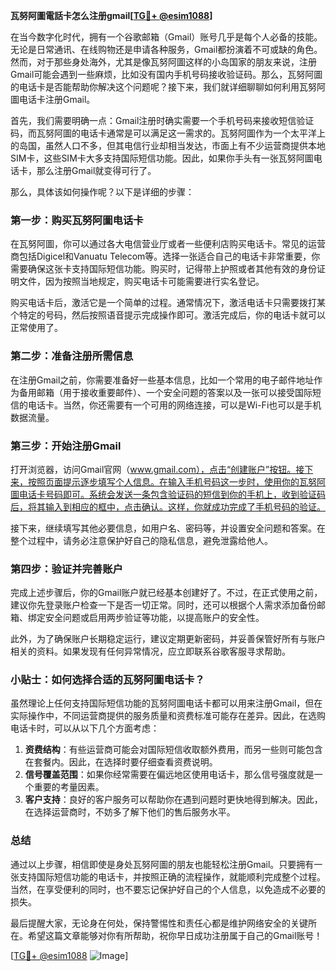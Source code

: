 **瓦努阿圖電話卡怎么注册gmail[[TG💪+ @esim1088](https://t.me/s/esim1088)]**

在当今数字化时代，拥有一个谷歌邮箱（Gmail）账号几乎是每个人必备的技能。无论是日常通讯、在线购物还是申请各种服务，Gmail都扮演着不可或缺的角色。然而，对于那些身处海外，尤其是像瓦努阿圖这样的小岛国家的朋友来说，注册Gmail可能会遇到一些麻烦，比如没有国内手机号码接收验证码。那么，瓦努阿圖的电话卡是否能帮助你解决这个问题呢？接下来，我们就详细聊聊如何利用瓦努阿圖电话卡注册Gmail。

首先，我们需要明确一点：Gmail注册时确实需要一个手机号码来接收短信验证码，而瓦努阿圖的电话卡通常是可以满足这一需求的。瓦努阿圖作为一个太平洋上的岛国，虽然人口不多，但其电信行业却相当发达，市面上有不少运营商提供本地SIM卡，这些SIM卡大多支持国际短信功能。因此，如果你手头有一张瓦努阿圖电话卡，那么注册Gmail就变得可行了。

那么，具体该如何操作呢？以下是详细的步骤：

### 第一步：购买瓦努阿圖电话卡

在瓦努阿圖，你可以通过各大电信营业厅或者一些便利店购买电话卡。常见的运营商包括Digicel和Vanuatu Telecom等。选择一张适合自己的电话卡非常重要，你需要确保这张卡支持国际短信功能。购买时，记得带上护照或者其他有效的身份证明文件，因为按照当地规定，购买电话卡可能需要进行实名登记。

购买电话卡后，激活它是一个简单的过程。通常情况下，激活电话卡只需要拨打某个特定的号码，然后按照语音提示完成操作即可。激活完成后，你的电话卡就可以正常使用了。

### 第二步：准备注册所需信息

在注册Gmail之前，你需要准备好一些基本信息，比如一个常用的电子邮件地址作为备用邮箱（用于接收重要邮件）、一个安全问题的答案以及一张可以接受国际短信的电话卡。当然，你还需要有一个可用的网络连接，可以是Wi-Fi也可以是手机数据流量。

### 第三步：开始注册Gmail

打开浏览器，访问Gmail官网（www.gmail.com），点击“创建账户”按钮。接下来，按照页面提示逐步填写个人信息。在输入手机号码这一步时，使用你的瓦努阿圖电话卡号码即可。系统会发送一条包含验证码的短信到你的手机上，收到验证码后，将其输入到相应的框中，点击确认。这样，你就成功完成了手机号码的验证。

接下来，继续填写其他必要信息，如用户名、密码等，并设置安全问题和答案。在整个过程中，请务必注意保护好自己的隐私信息，避免泄露给他人。

### 第四步：验证并完善账户

完成上述步骤后，你的Gmail账户就已经基本创建好了。不过，在正式使用之前，建议你先登录账户检查一下是否一切正常。同时，还可以根据个人需求添加备份邮箱、绑定安全问题或启用两步验证等功能，以提高账户的安全性。

此外，为了确保账户长期稳定运行，建议定期更新密码，并妥善保管好所有与账户相关的资料。如果发现有任何异常情况，应立即联系谷歌客服寻求帮助。

### 小贴士：如何选择合适的瓦努阿圖电话卡？

虽然理论上任何支持国际短信功能的瓦努阿圖电话卡都可以用来注册Gmail，但在实际操作中，不同运营商提供的服务质量和资费标准可能存在差异。因此，在选购电话卡时，可以从以下几个方面考虑：

1. **资费结构**：有些运营商可能会对国际短信收取额外费用，而另一些则可能包含在套餐内。因此，在选择时要仔细查看资费说明。
2. **信号覆盖范围**：如果你经常需要在偏远地区使用电话卡，那么信号强度就是一个重要的考量因素。
3. **客户支持**：良好的客户服务可以帮助你在遇到问题时更快地得到解决。因此，在选择运营商时，不妨多了解下他们的售后服务水平。

### 总结

通过以上步骤，相信即使是身处瓦努阿圖的朋友也能轻松注册Gmail。只要拥有一张支持国际短信功能的电话卡，并按照正确的流程操作，就能顺利完成整个过程。当然，在享受便利的同时，也不要忘记保护好自己的个人信息，以免造成不必要的损失。

最后提醒大家，无论身在何处，保持警惕性和责任心都是维护网络安全的关键所在。希望这篇文章能够对你有所帮助，祝你早日成功注册属于自己的Gmail账号！

[[TG💪+ @esim1088](https://t.me/s/esim1088) ![Image](https://i.postimg.cc/4NQfJmqS/Snipaste-2025-05-13-00-14-12.png)]